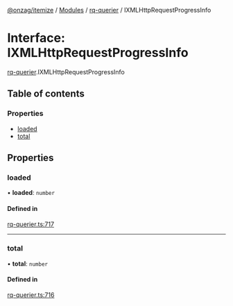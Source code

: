 [@onzag/itemize](../README.md) / [Modules](../modules.md) / [rq-querier](../modules/rq_querier.md) / IXMLHttpRequestProgressInfo

# Interface: IXMLHttpRequestProgressInfo

[rq-querier](../modules/rq_querier.md).IXMLHttpRequestProgressInfo

## Table of contents

### Properties

- [loaded](rq_querier.IXMLHttpRequestProgressInfo.md#loaded)
- [total](rq_querier.IXMLHttpRequestProgressInfo.md#total)

## Properties

### loaded

• **loaded**: `number`

#### Defined in

[rq-querier.ts:717](https://github.com/onzag/itemize/blob/59702dd5/rq-querier.ts#L717)

___

### total

• **total**: `number`

#### Defined in

[rq-querier.ts:716](https://github.com/onzag/itemize/blob/59702dd5/rq-querier.ts#L716)
